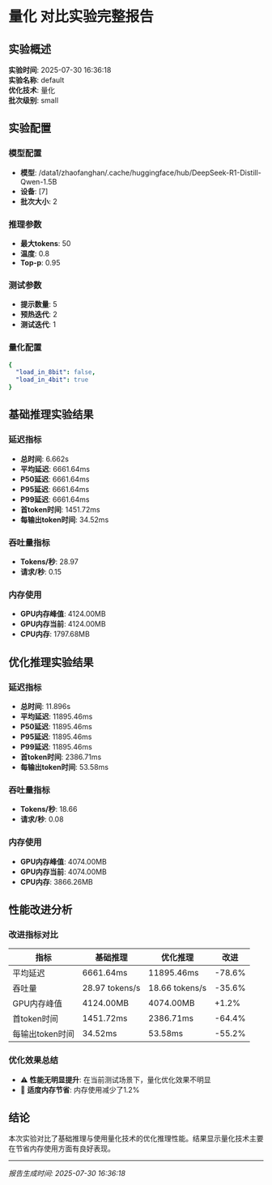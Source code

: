 # 量化 对比实验完整报告

## 实验概述
**实验时间**: 2025-07-30 16:36:18  
**实验名称**: default  
**优化技术**: 量化  
**批次级别**: small  

## 实验配置

### 模型配置
- **模型**: /data1/zhaofanghan/.cache/huggingface/hub/DeepSeek-R1-Distill-Qwen-1.5B
- **设备**: [7]
- **批次大小**: 2

### 推理参数
- **最大tokens**: 50
- **温度**: 0.8
- **Top-p**: 0.95

### 测试参数
- **提示数量**: 5
- **预热迭代**: 2
- **测试迭代**: 1

### 量化配置
```yaml
{
  "load_in_8bit": false,
  "load_in_4bit": true
}
```

## 基础推理实验结果

### 延迟指标
- **总时间**: 6.662s
- **平均延迟**: 6661.64ms
- **P50延迟**: 6661.64ms
- **P95延迟**: 6661.64ms
- **P99延迟**: 6661.64ms
- **首token时间**: 1451.72ms
- **每输出token时间**: 34.52ms

### 吞吐量指标
- **Tokens/秒**: 28.97
- **请求/秒**: 0.15

### 内存使用
- **GPU内存峰值**: 4124.00MB
- **GPU内存当前**: 4124.00MB
- **CPU内存**: 1797.68MB

## 优化推理实验结果

### 延迟指标
- **总时间**: 11.896s
- **平均延迟**: 11895.46ms
- **P50延迟**: 11895.46ms
- **P95延迟**: 11895.46ms
- **P99延迟**: 11895.46ms
- **首token时间**: 2386.71ms
- **每输出token时间**: 53.58ms

### 吞吐量指标
- **Tokens/秒**: 18.66
- **请求/秒**: 0.08

### 内存使用
- **GPU内存峰值**: 4074.00MB
- **GPU内存当前**: 4074.00MB
- **CPU内存**: 3866.26MB

## 性能改进分析

### 改进指标对比
| 指标 | 基础推理 | 优化推理 | 改进 |
|------|----------|----------|------|
| 平均延迟 | 6661.64ms | 11895.46ms | -78.6% |
| 吞吐量 | 28.97 tokens/s | 18.66 tokens/s | -35.6% |
| GPU内存峰值 | 4124.00MB | 4074.00MB | +1.2% |
| 首token时间 | 1451.72ms | 2386.71ms | -64.4% |
| 每输出token时间 | 34.52ms | 53.58ms | -55.2% |

### 优化效果总结
- ⚠️ **性能无明显提升**: 在当前测试场景下，量化优化效果不明显
- 💾 **适度内存节省**: 内存使用减少了1.2%

## 结论
本次实验对比了基础推理与使用量化技术的优化推理性能。结果显示量化技术主要在节省内存使用方面有良好表现。

---
*报告生成时间: 2025-07-30 16:36:18*
